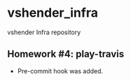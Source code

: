 # vshender_infra

vshender Infra repository

## Homework #4: play-travis

- Pre-commit hook was added.
